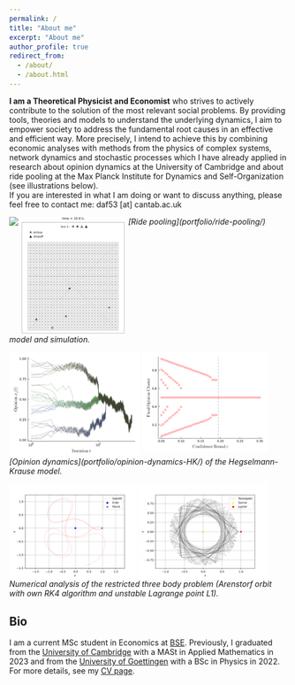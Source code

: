 ```yaml
---
permalink: /
title: "About me"
excerpt: "About me"
author_profile: true
redirect_from: 
  - /about/
  - /about.html
---
```


**I am a Theoretical Physicist and Economist** who strives to actively contribute to the solution of the most relevant social problems. By providing tools, theories and models to understand the underlying dynamics, I aim to empower society to address the fundamental root causes in an effective and efficient way. More precisely, I intend to achieve this by combining economic analyses with methods from the physics of complex systems, network dynamics and stochastic processes which I have already applied in research about opinion dynamics at the University of Cambridge and about ride pooling at the Max Planck Institute for Dynamics and Self-Organization (see illustrations below).\
If you are interested in what I am doing or want to discuss anything, please feel free to contact me: daf53 [at] cantab.ac.uk


<p float="left">
  <img align="top" src="files/ride-pooling_model.svg" width="58%" />
  <img align="top" src="files/ride-pooling_simulation.gif" width="38%" />
  <em>[Ride pooling](portfolio/ride-pooling/) model and simulation.</em>
</p>

<p float="left">
  <img align="top" src="files/opinion-dynamics_HK.png" width="47%" />
  <img align="top" src="files/opinion-dynamics_phase-diag.png" width="45%" />
  <em>[Opinion dynamics](portfolio/opinion-dynamics-HK/) of the Hegselmann-Krause model.</em>
</p>

<p float="left">
  <img align="top" src="files/Arenstorf_own-RK4.svg" width="46%" />
  <img align="top" src="files/L1_unstable.svg" width="46%" />
  <em>Numerical analysis of the restricted three body problem (Arenstorf orbit with own RK4 algorithm and unstable Lagrange point L1).</em>
</p>

## Bio

I am a current MSc student in Economics at [BSE](https://www.bse.eu). Previously, I graduated from the [University of Cambridge](https://www.damtp.cam.ac.uk/) with a MASt in Applied Mathematics in 2023 and from the [University of Goettingen](https://www.uni-goettingen.de/en/20493.html/) with a BSc in Physics in 2022.\
For more details, see my [CV page](cv/).
